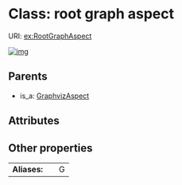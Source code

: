 
# Class: root graph aspect




URI: [ex:RootGraphAspect](https://w3id.org/kgviz/RootGraphAspect)


[![img](https://yuml.me/diagram/nofunky;dir:TB/class/[GraphvizAspect]^-[RootGraphAspect],[GraphvizAspect])](https://yuml.me/diagram/nofunky;dir:TB/class/[GraphvizAspect]^-[RootGraphAspect],[GraphvizAspect])

## Parents

 *  is_a: [GraphvizAspect](GraphvizAspect.md)

## Attributes


## Other properties

|  |  |  |
| --- | --- | --- |
| **Aliases:** | | G |

